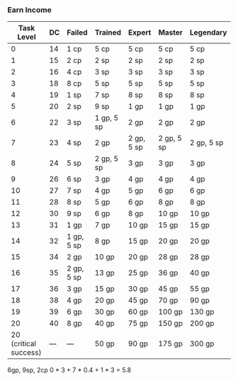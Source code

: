 ### Earn Income
| **Task Level**        | **DC** | **Failed** | **Trained** | **Expert** | **Master** | **Legendary** |
| --------------------- | ------ | ---------- | ----------- | ---------- | ---------- | ------------- |
| 0                     | 14     | 1 cp       | 5 cp        | 5 cp       | 5 cp       | 5 cp          |
| 1                     | 15     | 2 cp       | 2 sp        | 2 sp       | 2 sp       | 2 sp          |
| 2                     | 16     | 4 cp       | 3 sp        | 3 sp       | 3 sp       | 3 sp          |
| 3                     | 18     | 8 cp       | 5 sp        | 5 sp       | 5 sp       | 5 sp          |
| 4                     | 19     | 1 sp       | 7 sp        | 8 sp       | 8 sp       | 8 sp          |
| 5                     | 20     | 2 sp       | 9 sp        | 1 gp       | 1 gp       | 1 gp          |
| 6                     | 22     | 3 sp       | 1 gp, 5 sp  | 2 gp       | 2 gp       | 2 gp          |
| 7                     | 23     | 4 sp       | 2 gp        | 2 gp, 5 sp | 2 gp, 5 sp | 2 gp, 5 sp    |
| 8                     | 24     | 5 sp       | 2 gp, 5 sp  | 3 gp       | 3 gp       | 3 gp          |
| 9                     | 26     | 6 sp       | 3 gp        | 4 gp       | 4 gp       | 4 gp          |
| 10                    | 27     | 7 sp       | 4 gp        | 5 gp       | 6 gp       | 6 gp          |
| 11                    | 28     | 8 sp       | 5 gp        | 6 gp       | 8 gp       | 8 gp          |
| 12                    | 30     | 9 sp       | 6 gp        | 8 gp       | 10 gp      | 10 gp         |
| 13                    | 31     | 1 gp       | 7 gp        | 10 gp      | 15 gp      | 15 gp         |
| 14                    | 32     | 1 gp, 5 sp | 8 gp        | 15 gp      | 20 gp      | 20 gp         |
| 15                    | 34     | 2 gp       | 10 gp       | 20 gp      | 28 gp      | 28 gp         |
| 16                    | 35     | 2 gp, 5 sp | 13 gp       | 25 gp      | 36 gp      | 40 gp         |
| 17                    | 36     | 3 gp       | 15 gp       | 30 gp      | 45 gp      | 55 gp         |
| 18                    | 38     | 4 gp       | 20 gp       | 45 gp      | 70 gp      | 90 gp         |
| 19                    | 39     | 6 gp       | 30 gp       | 60 gp      | 100 gp     | 130 gp        |
| 20                    | 40     | 8 gp       | 40 gp       | 75 gp      | 150 gp     | 200 gp        |
| 20 (critical success) | —      | —          | 50 gp       | 90 gp      | 175 gp     | 300 gp        |
6gp, 9sp, 2cp
0 * 3 + 7 * 0.4 + 1 * 3 = 5.8

